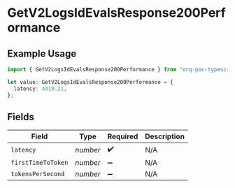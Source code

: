 # GetV2LogsIdEvalsResponse200Performance

## Example Usage

```typescript
import { GetV2LogsIdEvalsResponse200Performance } from "orq-poc-typescript-multi-env-version/models/operations";

let value: GetV2LogsIdEvalsResponse200Performance = {
  latency: 4019.21,
};
```

## Fields

| Field              | Type               | Required           | Description        |
| ------------------ | ------------------ | ------------------ | ------------------ |
| `latency`          | *number*           | :heavy_check_mark: | N/A                |
| `firstTimeToToken` | *number*           | :heavy_minus_sign: | N/A                |
| `tokensPerSecond`  | *number*           | :heavy_minus_sign: | N/A                |